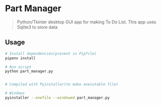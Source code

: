 # Part Manager

> Python/Tkinter desktop GUI app for making To Do List. This app uses Sqlite3 to store data

## Usage

```bash
# Install dependencies(present in Pipfile)
pipenv install

# Run script
python part_manager.py


# Compiled with Pyinstaller(to make executable file)

# Windows
pyinstaller --onefile --windowed part_manager.py


```